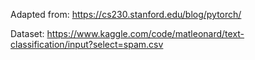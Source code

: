 
Adapted from: https://cs230.stanford.edu/blog/pytorch/

Dataset: https://www.kaggle.com/code/matleonard/text-classification/input?select=spam.csv